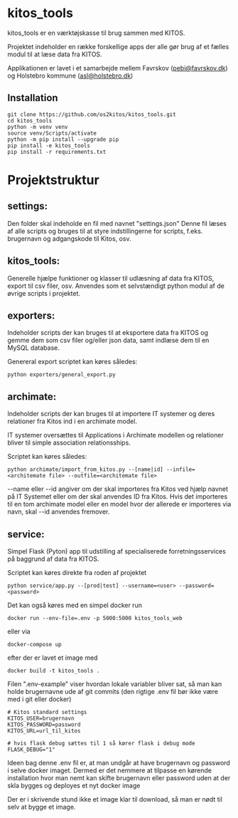 # kitos_tools

kitos_tools er en værktøjskasse til brug sammen med KITOS. 

Projektet indeholder en række forskellige apps der alle gør brug af et fælles modul til at læse data fra KITOS.

Applikationen er lavet i et samarbejde mellem Favrskov (pebi@favrskov.dk) og Holstebro kommune (asl@holstebro.dk)

Installation
- 
```shell
git clone https://github.com/os2kitos/kitos_tools.git
cd kitos_tools
python -m venv venv
source venv/Scripts/activate
python -m pip install --upgrade pip
pip install -e kitos_tools
pip install -r requirements.txt
```
 

# Projektstruktur

settings:
-
Den folder skal indeholde en fil med navnet "settings.json"
Denne fil læses af alle scripts og bruges til at styre indstillingerne for scripts, f.eks. brugernavn og adgangskode til Kitos, osv.


kitos_tools:
-
Generelle hjælpe funktioner og klasser til udlæsning af data fra KITOS, export til csv filer, osv.
Anvendes som et selvstændigt python modul af de øvrige scripts i projektet.

exporters:
-
Indeholder scripts der kan bruges til at eksportere data fra KITOS og gemme dem som csv filer og/eller json data, samt indlæse dem til en MySQL database.

Genereral export scriptet kan køres således:
```shell
python exporters/general_export.py
```

archimate:
-
Indeholder scripts der kan bruges til at importere IT systemer og deres relationer fra Kitos ind i en archimate model. 

IT systemer oversættes til Applications i Archimate modellen og relationer bliver til simple association relationsships.

Scriptet kan køres således:
```shell
python archimate/import_from_kitos.py --[name|id] --infile=<architemate file> --outfile=<architemate file>
```
--name eller --id angiver om der skal importeres fra Kitos ved hjælp navnet på IT Systemet eller om der skal anvendes ID fra Kitos.
Hvis det importeres til en tom archimate model eller en model hvor der allerede er importeres via navn, skal --id anvendes fremover.

service:
-
Simpel Flask (Pyton) app til udstilling af specialiserede forretningsservices på baggrund af data fra KITOS.

Scriptet kan køres direkte fra roden af projektet
```shell
python service/app.py --[prod|test] --username=<user> --password=<password>
```

Det kan også køres med en simpel docker run
```shell
docker run --env-file=.env -p 5000:5000 kitos_tools_web
```

eller via

```shell
docker-compose up 
```
efter der er lavet et image med 

```shell
docker build -t kitos_tools .
```


Filen ".env-example" viser hvordan lokale variabler bliver sat, så man kan holde brugernavne ude af git commits (den rigtige .env fil bør ikke være med i git eller docker)
```.env
# Kitos standard settings
KITOS_USER=brugernavn
KITOS_PASSWORD=password
KITOS_URL=url_til_kitos

# hvis flask debug sættes til 1 så kører flask i debug mode
FLASK_DEBUG="1"
```

Ideen bag denne .env fil er, at man undgår at have brugernavn og password i selve docker imaget. Dermed er det nemmere at tilpasse en kørende installation 
hvor man nemt kan skifte brugernavn eller password uden at der skla bygges og deployes et nyt docker image

Der er i skrivende stund ikke et image klar til download, så man er nødt til selv at bygge et image.
